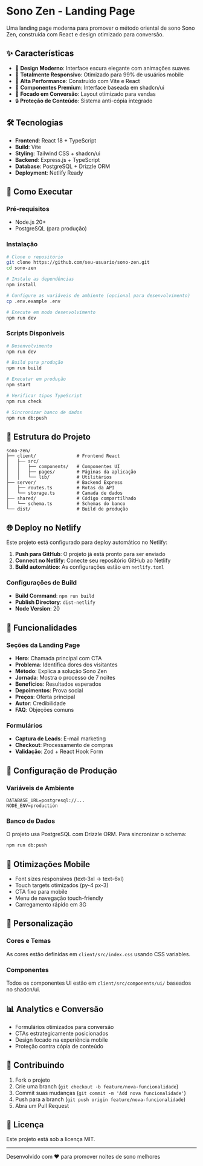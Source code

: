 # Sono Zen - Landing Page

Uma landing page moderna para promover o método oriental de sono Sono Zen, construída com React e design otimizado para conversão.

## ✨ Características

- 🌙 **Design Moderno**: Interface escura elegante com animações suaves
- 📱 **Totalmente Responsivo**: Otimizado para 99% de usuários mobile
- 🚀 **Alta Performance**: Construído com Vite e React
- 💎 **Componentes Premium**: Interface baseada em shadcn/ui
- 🎯 **Focado em Conversão**: Layout otimizado para vendas
- 🔒 **Proteção de Conteúdo**: Sistema anti-cópia integrado

## 🛠 Tecnologias

- **Frontend**: React 18 + TypeScript
- **Build**: Vite
- **Styling**: Tailwind CSS + shadcn/ui
- **Backend**: Express.js + TypeScript
- **Database**: PostgreSQL + Drizzle ORM
- **Deployment**: Netlify Ready

## 🚀 Como Executar

### Pré-requisitos
- Node.js 20+
- PostgreSQL (para produção)

### Instalação
```bash
# Clone o repositório
git clone https://github.com/seu-usuario/sono-zen.git
cd sono-zen

# Instale as dependências
npm install

# Configure as variáveis de ambiente (opcional para desenvolvimento)
cp .env.example .env

# Execute em modo desenvolvimento
npm run dev
```

### Scripts Disponíveis
```bash
# Desenvolvimento
npm run dev

# Build para produção
npm run build

# Executar em produção
npm start

# Verificar tipos TypeScript
npm run check

# Sincronizar banco de dados
npm run db:push
```

## 📁 Estrutura do Projeto

```
sono-zen/
├── client/               # Frontend React
│   ├── src/
│   │   ├── components/   # Componentes UI
│   │   ├── pages/        # Páginas da aplicação
│   │   └── lib/          # Utilitários
├── server/               # Backend Express
│   ├── routes.ts         # Rotas da API
│   └── storage.ts        # Camada de dados
├── shared/               # Código compartilhado
│   └── schema.ts         # Schemas do banco
└── dist/                 # Build de produção
```

## 🌐 Deploy no Netlify

Este projeto está configurado para deploy automático no Netlify:

1. **Push para GitHub**: O projeto já está pronto para ser enviado
2. **Connect no Netlify**: Conecte seu repositório GitHub ao Netlify
3. **Build automático**: As configurações estão em `netlify.toml`

### Configurações de Build
- **Build Command**: `npm run build`
- **Publish Directory**: `dist-netlify`
- **Node Version**: 20

## 📝 Funcionalidades

### Seções da Landing Page
- **Hero**: Chamada principal com CTA
- **Problema**: Identifica dores dos visitantes
- **Método**: Explica a solução Sono Zen
- **Jornada**: Mostra o processo de 7 noites
- **Benefícios**: Resultados esperados
- **Depoimentos**: Prova social
- **Preços**: Oferta principal
- **Autor**: Credibilidade
- **FAQ**: Objeções comuns

### Formulários
- **Captura de Leads**: E-mail marketing
- **Checkout**: Processamento de compras
- **Validação**: Zod + React Hook Form

## 🔧 Configuração de Produção

### Variáveis de Ambiente
```env
DATABASE_URL=postgresql://...
NODE_ENV=production
```

### Banco de Dados
O projeto usa PostgreSQL com Drizzle ORM. Para sincronizar o schema:
```bash
npm run db:push
```

## 📱 Otimizações Mobile

- Font sizes responsivos (text-3xl → text-6xl)
- Touch targets otimizados (py-4 px-3)
- CTA fixo para mobile
- Menu de navegação touch-friendly
- Carregamento rápido em 3G

## 🎨 Personalização

### Cores e Temas
As cores estão definidas em `client/src/index.css` usando CSS variables.

### Componentes
Todos os componentes UI estão em `client/src/components/ui/` baseados no shadcn/ui.

## 📊 Analytics e Conversão

- Formulários otimizados para conversão
- CTAs estrategicamente posicionados
- Design focado na experiência mobile
- Proteção contra cópia de conteúdo

## 🤝 Contribuindo

1. Fork o projeto
2. Crie uma branch (`git checkout -b feature/nova-funcionalidade`)
3. Commit suas mudanças (`git commit -m 'Add nova funcionalidade'`)
4. Push para a branch (`git push origin feature/nova-funcionalidade`)
5. Abra um Pull Request

## 📄 Licença

Este projeto está sob a licença MIT.

---

Desenvolvido com ❤️ para promover noites de sono melhores
